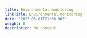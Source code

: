 ```yaml
---
title: Environmental monitoring
linkTitle: Environmental monitoring
date: '2025-05-01T21:06:00Z'
weight: 0
description: No content
---
```




